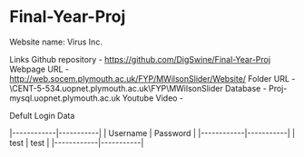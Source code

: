 # Final-Year-Proj

Website name: Virus Inc.

Links
Github repository - https://github.com/DigSwine/Final-Year-Proj
Webpage URL - http://web.socem.plymouth.ac.uk/FYP/MWilsonSlider/Website/
Folder URL - \\CENT-5-534.uopnet.plymouth.ac.uk\FYP\MWilsonSlider
Database - Proj-mysql.uopnet.plymouth.ac.uk
Youtube Video - 

Defult Login Data

|------------|-----------|
|  Username  |  Password |
|------------|-----------|
|    test    |   test    |
|------------|-----------|
